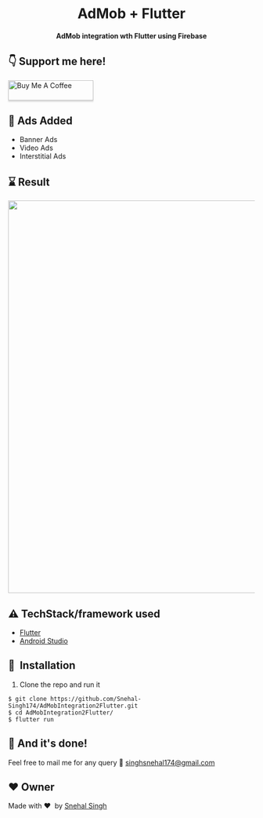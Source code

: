 <h1 align="center">AdMob + Flutter</h1>

<div align= "center">
  <h4>AdMob integration wth Flutter using Firebase</h4>
</div>

## :point_down: Support me here!
<a href="https://www.buymeacoffee.com/Snehal" target="_blank"><img src="https://www.buymeacoffee.com/assets/img/custom_images/orange_img.png" alt="Buy Me A Coffee" style="height: 41px !important;width: 174px !important;box-shadow: 0px 3px 2px 0px rgba(190, 190, 190, 0.5) !important;-webkit-box-shadow: 0px 3px 2px 0px rgba(190, 190, 190, 0.5) !important;" ></a>

## :movie_camera: Ads Added
- Banner Ads
- Video Ads
- Interstitial Ads


## :hourglass: Result
<img src="https://github.com/Snehal-Singh174/AdMobIntegration2Flutter/blob/main/1_OaqwuS6y9yrd9xlov7c4vw.png" width="800"/>


## :warning: TechStack/framework used

- [Flutter](https://flutter.dev/)
- [Android Studio](https://developer.android.com/studio)


## 🚀&nbsp; Installation
1. Clone the repo and run it
```
$ git clone https://github.com/Snehal-Singh174/AdMobIntegration2Flutter.git
$ cd AdMobIntegration2Flutter/
$ flutter run
```

## :clap: And it's done!
Feel free to mail me for any query 
:email: singhsnehal174@gmail.com


## :heart: Owner
Made with :heart:&nbsp;  by [Snehal Singh](https://github.com/Snehal-Singh174)


